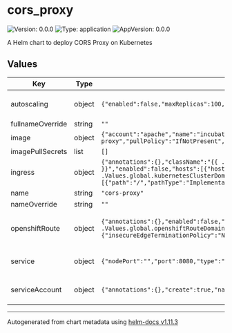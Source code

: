 # cors_proxy

![Version: 0.0.0](https://img.shields.io/badge/Version-0.0.0-informational?style=flat-square) ![Type: application](https://img.shields.io/badge/Type-application-informational?style=flat-square) ![AppVersion: 0.0.0](https://img.shields.io/badge/AppVersion-0.0.0-informational?style=flat-square)

A Helm chart to deploy CORS Proxy on Kubernetes

## Values

| Key              | Type   | Default                                                                                                                                                                                                                                         | Description                                                                                                                              |
| ---------------- | ------ | ----------------------------------------------------------------------------------------------------------------------------------------------------------------------------------------------------------------------------------------------- | ---------------------------------------------------------------------------------------------------------------------------------------- |
| autoscaling      | object | `{"enabled":false,"maxReplicas":100,"minReplicas":1,"targetCPUUtilizationPercentage":80}`                                                                                                                                                       | CORS Proxy HorizontalPodAutoscaler configuration (https://kubernetes.io/docs/tasks/run-application/horizontal-pod-autoscale/)            |
| fullnameOverride | string | `""`                                                                                                                                                                                                                                            | Overrides charts full name                                                                                                               |
| image            | object | `{"account":"apache","name":"incubator-kie-cors-proxy","pullPolicy":"IfNotPresent","registry":"docker.io","tag":"latest"}`                                                                                                                      | Image source configuration for the CORS Proxy image                                                                                      |
| imagePullSecrets | list   | `[]`                                                                                                                                                                                                                                            | Pull secrets used when pulling CORS Proxy image                                                                                          |
| ingress          | object | `{"annotations":{},"className":"{{ .Values.global.kubernetesIngressClass }}","enabled":false,"hosts":[{"host":"cors-proxy.{{ .Values.global.kubernetesClusterDomain }}","paths":[{"path":"/","pathType":"ImplementationSpecific"}]}],"tls":[]}` | CORS Proxy Ingress configuration (https://kubernetes.io/docs/concepts/services-networking/ingress/)                                      |
| name             | string | `"cors-proxy"`                                                                                                                                                                                                                                  | The CORS Proxy application name                                                                                                          |
| nameOverride     | string | `""`                                                                                                                                                                                                                                            | Overrides charts name                                                                                                                    |
| openshiftRoute   | object | `{"annotations":{},"enabled":false,"host":"cors-proxy.{{ .Values.global.openshiftRouteDomain }}","tls":{"insecureEdgeTerminationPolicy":"None","termination":"edge"}}`                                                                          | CORS Proxy OpenShift Route configuration (https://docs.openshift.com/container-platform/4.14/networking/routes/route-configuration.html) |
| service          | object | `{"nodePort":"","port":8080,"type":"ClusterIP"}`                                                                                                                                                                                                | CORS Proxy Service configuration (https://kubernetes.io/docs/concepts/services-networking/service/)                                      |
| serviceAccount   | object | `{"annotations":{},"create":true,"name":""}`                                                                                                                                                                                                    | CORS Proxy ServiceAccount configuration (https://kubernetes.io/docs/concepts/security/service-accounts/)                                 |

---

Autogenerated from chart metadata using [helm-docs v1.11.3](https://github.com/norwoodj/helm-docs/releases/v1.11.3)
